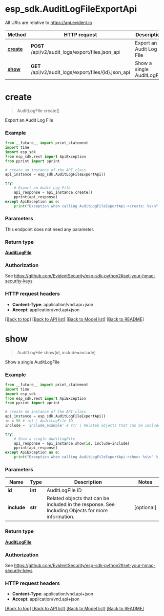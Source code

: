 # esp_sdk.AuditLogFileExportApi

All URIs are relative to https://api.evident.io

Method | HTTP request | Description
------------- | ------------- | -------------
[**create**](AuditLogFileExportApi.md#create) | **POST** /api/v2/audit_logs/export/files.json_api | Export an Audit Log File
[**show**](AuditLogFileExportApi.md#show) | **GET** /api/v2/audit_logs/export/files/{id}.json_api | Show a single AuditLogFile


# **create**
> AuditLogFile create()

Export an Audit Log File

### Example 
```python
from __future__ import print_statement
import time
import esp_sdk
from esp_sdk.rest import ApiException
from pprint import pprint

# create an instance of the API class
api_instance = esp_sdk.AuditLogFileExportApi()

try: 
    # Export an Audit Log File
    api_response = api_instance.create()
    pprint(api_response)
except ApiException as e:
    print("Exception when calling AuditLogFileExportApi->create: %s\n" % e)
```

### Parameters
This endpoint does not need any parameter.

### Return type

[**AuditLogFile**](AuditLogFile.md)

### Authorization

See https://github.com/EvidentSecurity/esp-sdk-python2#set-your-hmac-security-keys

### HTTP request headers

 - **Content-Type**: application/vnd.api+json
 - **Accept**: application/vnd.api+json

[[Back to top]](#) [[Back to API list]](../README.md#documentation-for-api-endpoints) [[Back to Model list]](../README.md#documentation-for-models) [[Back to README]](../README.md)

# **show**
> AuditLogFile show(id, include=include)

Show a single AuditLogFile

### Example 
```python
from __future__ import print_statement
import time
import esp_sdk
from esp_sdk.rest import ApiException
from pprint import pprint

# create an instance of the API class
api_instance = esp_sdk.AuditLogFileExportApi()
id = 56 # int | AuditLogFile ID
include = 'include_example' # str | Related objects that can be included in the response.  See Including Objects for more information. (optional)

try: 
    # Show a single AuditLogFile
    api_response = api_instance.show(id, include=include)
    pprint(api_response)
except ApiException as e:
    print("Exception when calling AuditLogFileExportApi->show: %s\n" % e)
```

### Parameters

Name | Type | Description  | Notes
------------- | ------------- | ------------- | -------------
 **id** | **int**| AuditLogFile ID | 
 **include** | **str**| Related objects that can be included in the response.  See Including Objects for more information. | [optional] 

### Return type

[**AuditLogFile**](AuditLogFile.md)

### Authorization

See https://github.com/EvidentSecurity/esp-sdk-python2#set-your-hmac-security-keys

### HTTP request headers

 - **Content-Type**: application/vnd.api+json
 - **Accept**: application/vnd.api+json

[[Back to top]](#) [[Back to API list]](../README.md#documentation-for-api-endpoints) [[Back to Model list]](../README.md#documentation-for-models) [[Back to README]](../README.md)

